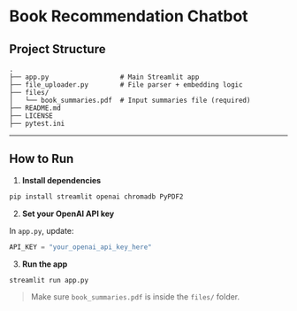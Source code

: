 # Book Recommendation Chatbot

## Project Structure

```
.
├── app.py                  # Main Streamlit app
├── file_uploader.py        # File parser + embedding logic
├── files/
│   └── book_summaries.pdf  # Input summaries file (required)
├── README.md
├── LICENSE
├── pytest.ini
```

---

## How to Run

1. **Install dependencies**

```bash
pip install streamlit openai chromadb PyPDF2
```

2. **Set your OpenAI API key**

In `app.py`, update:

```python
API_KEY = "your_openai_api_key_here"
```

3. **Run the app**

```bash
streamlit run app.py
```

> Make sure `book_summaries.pdf` is inside the `files/` folder.
